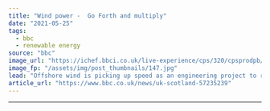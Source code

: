 ```yaml
---
title: "Wind power -  Go Forth and multiply"
date: "2021-05-25"
tags: 
  - bbc
  - renewable energy
source: "bbc"
image_url: "https://ichef.bbci.co.uk/live-experience/cps/320/cpsprodpb/137EF/production/_118655897_offshorecgigraphic_frame_2385.jpg"
image_fp: "/assets/img/post_thumbnails/147.jpg"
lead: "Offshore wind is picking up speed as an engineering project to rival North Sea oil and gas."
article_url: "https://www.bbc.co.uk/news/uk-scotland-57235239"
---
```


---
